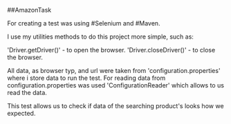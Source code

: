 ##AmazonTask

For creating a test was using #Selenium and #Maven.

I use my utilities methods to do this project more simple, such as:

'Driver.getDriver()' - to open the browser.
'Driver.closeDriver()' - to close the browser.

All data, as browser typ, and url were taken from 'configuration.properties' where i store data to run the test. 
For reading data from configuration.properties was used 'ConfigurationReader' which allows to us read the data.

This test allows us to check if data of the searching product's looks how we expected.



